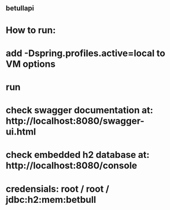 ## betullapi
# How to run:
# add -Dspring.profiles.active=local to VM options
# run
# check swagger documentation at: http://localhost:8080/swagger-ui.html
# check embedded h2 database at: http://localhost:8080/console
# credensials: root / root / jdbc:h2:mem:betbull
